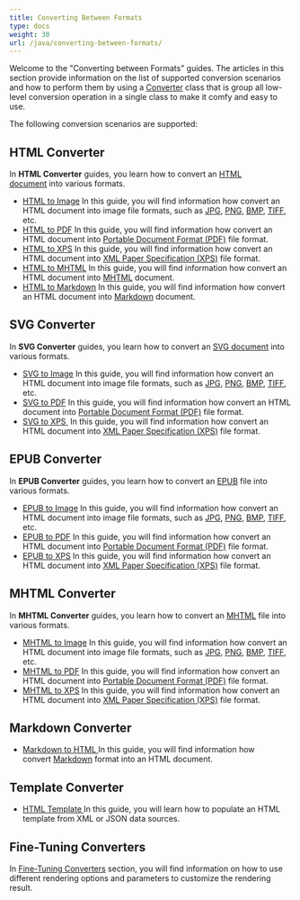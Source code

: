```yaml
---
title: Converting Between Formats
type: docs
weight: 30
url: /java/converting-between-formats/
---
```


Welcome to the "Converting between Formats" guides. The articles in this section provide information on the list of supported conversion scenarios and how to perform them by using a [Converter](https://apireference.aspose.com/html/java/com.aspose.html/package-frame) class that is group all low-level conversion operation in a single class to make it comfy and easy to use.

The following conversion scenarios are supported:
## **HTML Converter** ## 
In **HTML Converter** guides, you learn how to convert an [HTML document](https://apireference.aspose.com/html/java/com.aspose.html/HTMLDocument) into various formats.

- [HTML to Image](/html/java/html-to-image-conversion/)
  In this guide, you will find information how convert an HTML document into image file formats, such as [JPG](https://en.wikipedia.org/wiki/Image_file_formats#JPEG/JFIF), [PNG](https://en.wikipedia.org/wiki/Image_file_formats#PNG), [BMP](https://en.wikipedia.org/wiki/Image_file_formats#BMP), [TIFF](https://en.wikipedia.org/wiki/Image_file_formats#TIFF), etc.
- [HTML to PDF](/html/java/html-to-pdf-conversion/)
  In this guide, you will find information how convert an HTML document into [Portable Document Format (PDF)](https://en.wikipedia.org/wiki/PDF) file format.
- [HTML to XPS](/html/java/html-to-xps-conversion/)
  In this guide, you will find information how convert an HTML document into [XML Paper Specification (XPS)](https://en.wikipedia.org/wiki/Open_XML_Paper_Specification) file format.
- [HTML to MHTML](/html/java/html-to-mhtml-conversion/)
  In this guide, you will find information how convert an HTML document into [MHTML](https://en.wikipedia.org/wiki/MHTML) document.
- [HTML to Markdown](/html/java/html-to-markdown-conversion/)
  In this guide, you will find information how convert an HTML document into [Markdown](https://en.wikipedia.org/wiki/Markdown) document.
## **SVG Converter** ## 
In **SVG Converter** guides, you learn how to convert an [SVG document](https://apireference.aspose.com/html/java/com.aspose.html.dom.svg/SVGDocument) into various formats.

- [SVG to Image](/html/java/svg-to-image-conversion/)
  In this guide, you will find information how convert an HTML document into image file formats, such as [JPG](https://en.wikipedia.org/wiki/Image_file_formats#JPEG/JFIF), [PNG](https://en.wikipedia.org/wiki/Image_file_formats#PNG), [BMP](https://en.wikipedia.org/wiki/Image_file_formats#BMP), [TIFF](https://en.wikipedia.org/wiki/Image_file_formats#TIFF), etc.
- [SVG to PDF](/html/java/svg-to-pdf-conversion/)
  In this guide, you will find information how convert an HTML document into [Portable Document Format (PDF)](https://en.wikipedia.org/wiki/PDF) file format.
- [SVG to XPS ](/html/java/svg-to-xps-conversion/)
  In this guide, you will find information how convert an HTML document into [XML Paper Specification (XPS)](https://en.wikipedia.org/wiki/Open_XML_Paper_Specification) file format.
## **EPUB Converter** ## 
In **EPUB Converter** guides, you learn how to convert an [EPUB](https://en.wikipedia.org/wiki/EPUB) file into various formats.

- [EPUB to Image](/html/java/epub-to-image-conversion/)
  In this guide, you will find information how convert an HTML document into image file formats, such as [JPG](https://en.wikipedia.org/wiki/Image_file_formats#JPEG/JFIF), [PNG](https://en.wikipedia.org/wiki/Image_file_formats#PNG), [BMP](https://en.wikipedia.org/wiki/Image_file_formats#BMP), [TIFF](https://en.wikipedia.org/wiki/Image_file_formats#TIFF), etc.
- [EPUB to PDF](/html/java/epub-to-pdf-conversion/)
  In this guide, you will find information how convert an HTML document into [Portable Document Format (PDF)](https://en.wikipedia.org/wiki/PDF) file format.
- [EPUB to XPS](/html/java/epub-to-xps-conversion/)
  In this guide, you will find information how convert an HTML document into [XML Paper Specification (XPS)](https://en.wikipedia.org/wiki/Open_XML_Paper_Specification) file format.
## **MHTML Converter** ## 
In **MHTML Converter** guides, you learn how to convert an [MHTML](https://en.wikipedia.org/wiki/MHTML) file into various formats.

- [MHTML to Image](/html/java/mhtml-to-image-conversion/)
  In this guide, you will find information how convert an HTML document into image file formats, such as [JPG](https://en.wikipedia.org/wiki/Image_file_formats#JPEG/JFIF), [PNG](https://en.wikipedia.org/wiki/Image_file_formats#PNG), [BMP](https://en.wikipedia.org/wiki/Image_file_formats#BMP), [TIFF](https://en.wikipedia.org/wiki/Image_file_formats#TIFF), etc.
- [MHTML to PDF](/html/java/mhtml-to-pdf-conversion/)
  In this guide, you will find information how convert an HTML document into [Portable Document Format (PDF)](https://en.wikipedia.org/wiki/PDF) file format.
- [MHTML to XPS](/html/java/mhtml-to-xps-conversion/)
  In this guide, you will find information how convert an HTML document into [XML Paper Specification (XPS)](https://en.wikipedia.org/wiki/Open_XML_Paper_Specification) file format.
## **Markdown Converter** ## 
- [Markdown to HTML
  ](/html/java/markdown-to-html-conversion/)In this guide, you will find information how convert [Markdown](https://en.wikipedia.org/wiki/Markdown) format into an HTML document.
## **Template Converter** ## 
- [HTML Template
  ](/html/java/html-template/)In this guide, you will learn how to populate an HTML template from XML or JSON data sources.
## **Fine-Tuning Converters** ## 
In [Fine-Tuning Converters](/html/java/fine-tuning-converters/) section, you will find information on how to use different rendering options and parameters to customize the rendering result.
